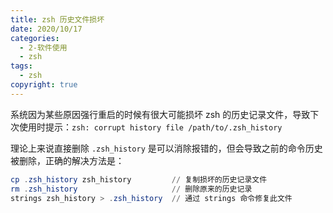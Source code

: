 ```yaml
---
title: zsh 历史文件损坏
date: 2020/10/17
categories:
  - 2-软件使用
  - zsh
tags:
  - zsh
copyright: true
---
```


系统因为某些原因强行重启的时候有很大可能损坏 zsh 的历史记录文件，导致下次使用时提示：`zsh: corrupt history file /path/to/.zsh_history` 

理论上来说直接删除 `.zsh_history` 是可以消除报错的，但会导致之前的命令历史被删除，正确的解决方法是：

```powershell
cp .zsh_history zsh_history			// 复制损坏的历史记录文件
rm .zsh_history						// 删除原来的历史记录
strings zsh_history > .zsh_history	// 通过 strings 命令修复此文件
```